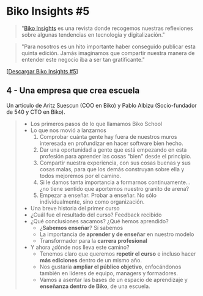 # Biko Insights #5
> "[Biko Insights](https://www.biko2.com/insights/) es una revista donde recogemos nuestras reflexiones sobre algunas tendencias en tecnología y digitalización."

> "Para nosotros es un hito importante haber conseguido publicar esta quinta edición. Jamás imaginamos que compartir nuestra manera de entender este negocio iba a ser tan gratificante."

[[Descargar Biko Insights #5](https://www.biko2.com/insights/BIKO-INSIGHTS-5-2022.pdf)]

## 4 - Una empresa que crea escuela
Un artículo de Aritz Suescun (COO en Biko) y Pablo Albizu (Socio-fundador de 540 y CTO en Biko).

> - Los primeros pasos de lo que llamamos Biko School
> - Lo que nos movió a lanzarnos
>     1. Comprobar cuánta gente hay fuera de nuestros muros interesada en profundizar en hacer software bien hecho.
>     2. Dar una oportunidad a gente que está empezando en esta profesión para aprender las cosas "bien" desde el principio.
>     3. Compartir nuestra experiencia, con sus cosas buenas y sus cosas malas, para que los demás construyan sobre ella y todos mejoremos por el camino.
>     4. Si le damos tanta importancia a formarnos continuamente... ¿no tiene sentido que aportemos nuestro granito de arena?
>     5. Empezar a enseñar. Probar a enseñar. No sólo individualmente, sino como organización.
> - Una breve historia del primer curso
> - ¿Cuál fue el resultado del curso? Feedback recibido
> - ¿Qué conclusiones sacamos? ¿Qué hemos aprendido?
>     - ¿**Sabemos enseñar**? Sí sabemos
>     - La importancia de **aprender y de enseñar** en nuestro modelo
>     - Transformador para la **carrera profesional**
> - Y ahora ¿dónde nos lleva este camino?
>     - Tenemos claro que queremos **repetir el curso** e incluso hacer **más ediciones** dentro de un mismo año.
>     - Nos gustaría **ampliar el público objetivo**, enfocándonos también en líderes de equipo, managers y formadores.
>     - Vamos a asentar las bases de un espacio de aprendizaje y **enseñanza dentro de Biko**, de una escuela.
